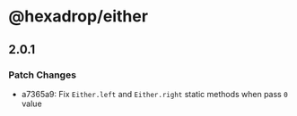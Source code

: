 # @hexadrop/either

## 2.0.1

### Patch Changes

- a7365a9: Fix `Either.left` and `Either.right` static methods when pass `0` value
